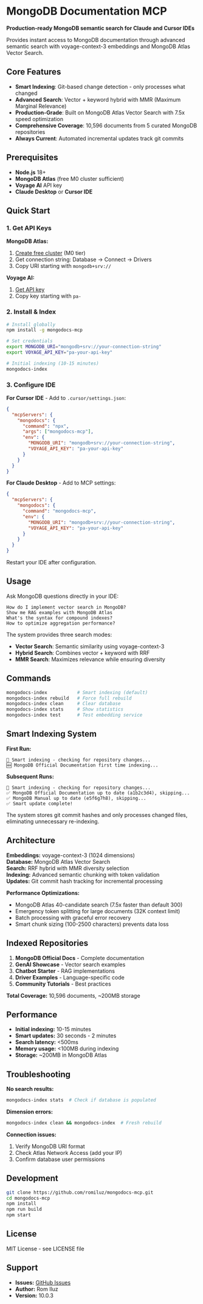 # MongoDB Documentation MCP

**Production-ready MongoDB semantic search for Claude and Cursor IDEs**

Provides instant access to MongoDB documentation through advanced semantic search with voyage-context-3 embeddings and MongoDB Atlas Vector Search.

## Core Features

- **Smart Indexing**: Git-based change detection - only processes what changed
- **Advanced Search**: Vector + keyword hybrid with MMR (Maximum Marginal Relevance) 
- **Production-Grade**: Built on MongoDB Atlas Vector Search with 7.5x speed optimization
- **Comprehensive Coverage**: 10,596 documents from 5 curated MongoDB repositories
- **Always Current**: Automated incremental updates track git commits

## Prerequisites

- **Node.js** 18+
- **MongoDB Atlas** (free M0 cluster sufficient)  
- **Voyage AI** API key
- **Claude Desktop** or **Cursor IDE**

## Quick Start

### 1. Get API Keys

**MongoDB Atlas:**
1. [Create free cluster](https://cloud.mongodb.com) (M0 tier)
2. Get connection string: Database → Connect → Drivers
3. Copy URI starting with `mongodb+srv://`

**Voyage AI:**
1. [Get API key](https://www.voyageai.com) 
2. Copy key starting with `pa-`

### 2. Install & Index

```bash
# Install globally
npm install -g mongodocs-mcp

# Set credentials
export MONGODB_URI="mongodb+srv://your-connection-string"
export VOYAGE_API_KEY="pa-your-api-key"

# Initial indexing (10-15 minutes)
mongodocs-index
```

### 3. Configure IDE

**For Cursor IDE** - Add to `.cursor/settings.json`:
```json
{
  "mcpServers": {
    "mongodocs": {
      "command": "npx",
      "args": ["mongodocs-mcp"],
      "env": {
        "MONGODB_URI": "mongodb+srv://your-connection-string",
        "VOYAGE_API_KEY": "pa-your-api-key"
      }
    }
  }
}
```

**For Claude Desktop** - Add to MCP settings:
```json
{
  "mcpServers": {
    "mongodocs": {
      "command": "mongodocs-mcp",
      "env": {
        "MONGODB_URI": "mongodb+srv://your-connection-string", 
        "VOYAGE_API_KEY": "pa-your-api-key"
      }
    }
  }
}
```

Restart your IDE after configuration.

## Usage

Ask MongoDB questions directly in your IDE:

```
How do I implement vector search in MongoDB?
Show me RAG examples with MongoDB Atlas
What's the syntax for compound indexes?
How to optimize aggregation performance?
```

The system provides three search modes:
- **Vector Search**: Semantic similarity using voyage-context-3
- **Hybrid Search**: Combines vector + keyword with RRF
- **MMR Search**: Maximizes relevance while ensuring diversity

## Commands

```bash
mongodocs-index           # Smart indexing (default)
mongodocs-index rebuild   # Force full rebuild  
mongodocs-index clean     # Clear database
mongodocs-index stats     # Show statistics
mongodocs-index test      # Test embedding service
```

## Smart Indexing System

**First Run:**
```
🔄 Smart indexing - checking for repository changes...
🆕 MongoDB Official Documentation first time indexing...
```

**Subsequent Runs:**
```  
🔄 Smart indexing - checking for repository changes...
✅ MongoDB Official Documentation up to date (a1b2c3d4), skipping...
✅ MongoDB Manual up to date (e5f6g7h8), skipping...
✅ Smart update complete!
```

The system stores git commit hashes and only processes changed files, eliminating unnecessary re-indexing.

## Architecture

**Embeddings:** voyage-context-3 (1024 dimensions)  
**Database:** MongoDB Atlas Vector Search  
**Search:** RRF hybrid with MMR diversity selection  
**Indexing:** Advanced semantic chunking with token validation  
**Updates:** Git commit hash tracking for incremental processing  

**Performance Optimizations:**
- MongoDB Atlas 40-candidate search (7.5x faster than default 300)
- Emergency token splitting for large documents (32K context limit)
- Batch processing with graceful error recovery
- Smart chunk sizing (100-2500 characters) prevents data loss

## Indexed Repositories

1. **MongoDB Official Docs** - Complete documentation
2. **GenAI Showcase** - Vector search examples  
3. **Chatbot Starter** - RAG implementations
4. **Driver Examples** - Language-specific code
5. **Community Tutorials** - Best practices

**Total Coverage:** 10,596 documents, ~200MB storage

## Performance

- **Initial indexing:** 10-15 minutes
- **Smart updates:** 30 seconds - 2 minutes  
- **Search latency:** <500ms
- **Memory usage:** <100MB during indexing
- **Storage:** ~200MB in MongoDB Atlas

## Troubleshooting

**No search results:**
```bash
mongodocs-index stats  # Check if database is populated
```

**Dimension errors:**
```bash
mongodocs-index clean && mongodocs-index  # Fresh rebuild
```

**Connection issues:**
1. Verify MongoDB URI format
2. Check Atlas Network Access (add your IP)
3. Confirm database user permissions

## Development

```bash
git clone https://github.com/romiluz/mongodocs-mcp.git
cd mongodocs-mcp
npm install
npm run build
npm start
```

## License

MIT License - see LICENSE file

## Support

- **Issues:** [GitHub Issues](https://github.com/romiluz/mongodocs-mcp/issues)
- **Author:** Rom Iluz
- **Version:** 10.0.3